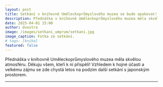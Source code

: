 ```yaml
---
layout: post
title: Setkání v knihovně Uměleckoprůmyslového muzea se bude opakovat!
description: Přednáška v knihovně Uměleckoprůmyslového muzea měla skvělou atmosféru. Děkuju všem, kteří k ní přispěli!
date: 2025-04-01 15:00
author: dvostra
image: /images/setkani_umprum/setkani.jpg
image_caption: Fotka ze setkání.
# tags: [kniha]
featured: false
---
```


Přednáška v knihovně Uměleckoprůmyslového muzea měla skvělou atmosféru. Děkuju všem, kteří k ní přispěli! Vzhledem k hojné účasti a velkému zájmu se zde chystá letos na podzim další setkání s japonským prostorem.

---
